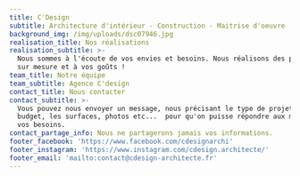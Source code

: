 ```yaml
---
title: C'Design
subtitle: Architecture d'intérieur - Construction - Maitrise d'oeuvre
background_img: /img/uploads/dsc07946.jpg
realisation_title: Nos réalisations
realisation_subtitle: >-
  Nous sommes à l'écoute de vos envies et besoins. Nous réalisons des projets
  sur mesure et à vos goûts ! 
team_title: Notre équipe
team_subtitle: Agence C'design
contact_title: Nous contacter
contact_subtitle: >-
  Vous pouvez nous envoyer un message, nous précisant le type de projet, le
  budget, les surfaces, photos etc...  pour qu'on puisse répondre aux mieux à
  vos besoins. 
contact_partage_info: Nous ne partagerons jamais vos informations.
footer_facebook: 'https://www.facebook.com/cdesignarchi'
footer_instagram: 'https://www.instagram.com/cdesign.architecte/'
footer_email: 'mailto:contact@cdesign-architecte.fr'
---
```


